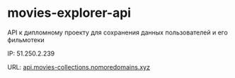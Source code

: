 # movies-explorer-api

API к дипломному проекту для сохранения данных пользователей и его фильмотеки

IP: 51.250.2.239

URL: [api.movies-collections.nomoredomains.xyz](api.movies-collections.nomoredomains.xyz)


